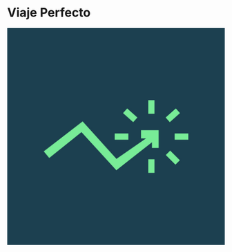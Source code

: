 # Viaje Perfecto

![logo de Viaje Perfecto](https://github.com/laautarolopez/viaje-perfecto/blob/main/logo.jpeg) 
